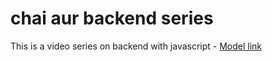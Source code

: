 # chai aur backend series

This is a video series on backend with javascript -
[ Model link ](https://app.eraser.io/workspace/YtPqZ1VogxGy1jzIDkzj)


